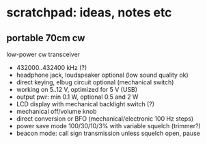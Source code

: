 # scratchpad: ideas, notes etc

## portable 70cm cw

low-power cw transceiver

- 432000..432400 kHz (?)
- headphone jack, loudspeaker optional (low sound quality ok)
- direct keying, elbug circuit optional (mechanical switch)
- working on 5..12 V, optimized for 5 V (USB)
- output pwr: min 0.1 W, optional 0.5 and 2 W
- LCD display with mechanical backlight switch (?)
- mechanical off/volume knob
- direct conversion or BFO (mechanical/electronic 100 Hz steps)
- power save mode 100/30/10/3% with variable squelch (trimmer?)
- beacon mode: call sign transmission unless squelch open, pause
